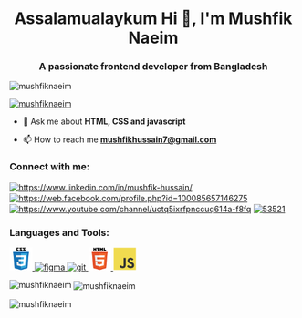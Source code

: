 <h1 align="center">Assalamualaykum Hi 👋, I'm Mushfik Naeim</h1>
<h3 align="center">A passionate frontend developer from Bangladesh</h3>

<p align="left"> <img src="https://komarev.com/ghpvc/?username=mushfiknaeim&label=Profile%20views&color=0e75b6&style=flat" alt="mushfiknaeim" /> </p>

<p align="left"> <a href="https://github.com/ryo-ma/github-profile-trophy"><img src="https://github-profile-trophy.vercel.app/?username=mushfiknaeim" alt="mushfiknaeim" /></a> </p>

- 💬 Ask me about **HTML, CSS and javascript**

- 📫 How to reach me **mushfikhussain7@gmail.com**

<h3 align="left">Connect with me:</h3>
<p align="left">
<a href="https://linkedin.com/in/https://www.linkedin.com/in/mushfik-hussain/" target="blank"><img align="center" src="https://raw.githubusercontent.com/rahuldkjain/github-profile-readme-generator/master/src/images/icons/Social/linked-in-alt.svg" alt="https://www.linkedin.com/in/mushfik-hussain/" height="30" width="40" /></a>
<a href="https://fb.com/https://web.facebook.com/profile.php?id=100085657146275" target="blank"><img align="center" src="https://raw.githubusercontent.com/rahuldkjain/github-profile-readme-generator/master/src/images/icons/Social/facebook.svg" alt="https://web.facebook.com/profile.php?id=100085657146275" height="30" width="40" /></a>
<a href="https://www.youtube.com/c/https://www.youtube.com/channel/uctq5ixrfpnccuq614a-f8fq" target="blank"><img align="center" src="https://raw.githubusercontent.com/rahuldkjain/github-profile-readme-generator/master/src/images/icons/Social/youtube.svg" alt="https://www.youtube.com/channel/uctq5ixrfpnccuq614a-f8fq" height="30" width="40" /></a>
<a href="https://discord.gg/53521" target="blank"><img align="center" src="https://raw.githubusercontent.com/rahuldkjain/github-profile-readme-generator/master/src/images/icons/Social/discord.svg" alt="53521" height="30" width="40" /></a>
</p>

<h3 align="left">Languages and Tools:</h3>
<p align="left"> <a href="https://www.w3schools.com/css/" target="_blank" rel="noreferrer"> <img src="https://raw.githubusercontent.com/devicons/devicon/master/icons/css3/css3-original-wordmark.svg" alt="css3" width="40" height="40"/> </a> <a href="https://www.figma.com/" target="_blank" rel="noreferrer"> <img src="https://www.vectorlogo.zone/logos/figma/figma-icon.svg" alt="figma" width="40" height="40"/> </a> <a href="https://git-scm.com/" target="_blank" rel="noreferrer"> <img src="https://www.vectorlogo.zone/logos/git-scm/git-scm-icon.svg" alt="git" width="40" height="40"/> </a> <a href="https://www.w3.org/html/" target="_blank" rel="noreferrer"> <img src="https://raw.githubusercontent.com/devicons/devicon/master/icons/html5/html5-original-wordmark.svg" alt="html5" width="40" height="40"/> </a> <a href="https://developer.mozilla.org/en-US/docs/Web/JavaScript" target="_blank" rel="noreferrer"> <img src="https://raw.githubusercontent.com/devicons/devicon/master/icons/javascript/javascript-original.svg" alt="javascript" width="40" height="40"/> </a> </p>

<p><img align="left" src="https://github-readme-stats.vercel.app/api/top-langs?username=mushfiknaeim&show_icons=true&locale=en&layout=compact" alt="mushfiknaeim" /></p>

<p>&nbsp;<img align="center" src="https://github-readme-stats.vercel.app/api?username=mushfiknaeim&show_icons=true&locale=en" alt="mushfiknaeim" /></p>

<p><img align="center" src="https://github-readme-streak-stats.herokuapp.com/?user=mushfiknaeim&" alt="mushfiknaeim" /></p>
